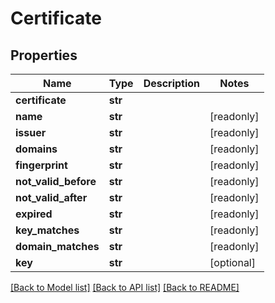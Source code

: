 # Certificate


## Properties

Name | Type | Description | Notes
------------ | ------------- | ------------- | -------------
**certificate** | **str** |  | 
**name** | **str** |  | [readonly] 
**issuer** | **str** |  | [readonly] 
**domains** | **str** |  | [readonly] 
**fingerprint** | **str** |  | [readonly] 
**not_valid_before** | **str** |  | [readonly] 
**not_valid_after** | **str** |  | [readonly] 
**expired** | **str** |  | [readonly] 
**key_matches** | **str** |  | [readonly] 
**domain_matches** | **str** |  | [readonly] 
**key** | **str** |  | [optional] 

[[Back to Model list]](../#documentation-for-models) [[Back to API list]](../#documentation-for-api-endpoints) [[Back to README]](../)


